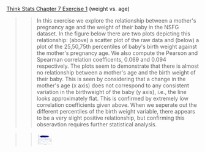 [Think Stats Chapter 7 Exercise 1](http://greenteapress.com/thinkstats2/html/thinkstats2008.html#toc70) (weight vs. age)

>> In this exercise we explore the relationship between a mother's pregnancy age and the weight of their baby in the NSFG dataset. In the figure below there are two plots depicting this relationship: (above) a scatter plot of the raw data and (below) a plot of the 25,50,75th percentiles of baby's birth weight against the mother's pregnancy age. We also compute the Pearson and Spearman correlation coefficents, 0.069 and 0.094 respectively. The plots seem to demonstrate that there is almost no relationship between a mother's age and the birth weight of their baby. This is seen by considering that a change in the mother's age (x axis) does not correspond to any consistent variation in the birthweight of the baby (y axis), i.e., the line looks approximately flat. This is confirmed by extremely low correlation coefficients given above. When we seperate out the different percentiles of the birth weight variable, there appears to be a very slight positive relationship, but confirming this obseravtion requires further statistical analysis. 

>> <img src="https://github.com/jstnstwrt/dsp/blob/master/img/figure_ex7_1.png" title="Figure comparing a probability mass funcstion and a cumulative distribution function" alt="alt text" style="width:10%;" >
